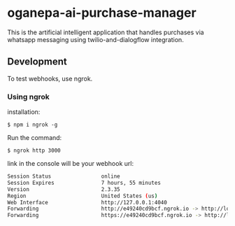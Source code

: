 # oganepa-ai-purchase-manager
This is the artificial intelligent application that handles purchases via whatsapp messaging using twilio-and-dialogflow integration.



## Development

To test webhooks, use ngrok.

### Using ngrok


installation:

`$ npm i ngrok -g`

Run the command:

`$ ngrok http 3000`

link in the console will be your webhook url:

```bash
Session Status                online                                            
Session Expires               7 hours, 55 minutes                               
Version                       2.3.35                                            
Region                        United States (us)                                
Web Interface                 http://127.0.0.1:4040                             
Forwarding                    http://e49240cd9bcf.ngrok.io -> http://localhost:3
Forwarding                    https://e49240cd9bcf.ngrok.io -> http://localhost:

```

